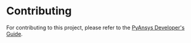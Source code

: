 # Contributing

For contributing to this project, please refer to the [PyAnsys Developer's Guide].

[PyAnsys Developer's Guide]: https://dev.docs.pyansys.com/
